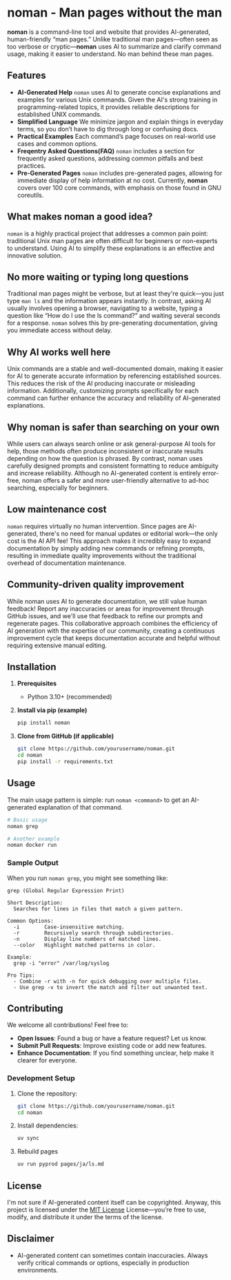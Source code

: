 # noman - Man pages without the man

**noman** is a command-line tool and website that provides AI-generated, human-friendly “man pages.” Unlike traditional man pages—often seen as too verbose or cryptic—**noman** uses AI to summarize and clarify command usage, making it easier to understand. No man behind these man pages.


## Features

- **AI-Generated Help**
  `noman` uses AI to generate concise explanations and examples for various Unix commands. Given the AI's strong training in programming-related topics, it provides reliable descriptions for established UNIX commands.
- **Simplified Language**
  We minimize jargon and explain things in everyday terms, so you don’t have to dig through long or confusing docs.
- **Practical Examples**
  Each command’s page focuses on real-world use cases and common options.
- **Freqentry Asked Questions(FAQ)**
  `noman` includes a section for frequently asked questions, addressing common pitfalls and best practices.
- **Pre-Generated Pages**
  `noman` includes pre-generated pages, allowing for immediate display of help information at no cost. Currently, **noman** covers over 100 core commands, with emphasis on those found in GNU coreutils.

## What makes noman a good idea?

`noman` is a highly practical project that addresses a common pain point: traditional Unix man pages are often difficult for beginners or non-experts to understand. Using AI to simplify these explanations is an effective and innovative solution.

## No more waiting or typing long questions

Traditional man pages might be verbose, but at least they're quick—you just type `man ls` and the information appears instantly. In contrast, asking AI usually involves opening a browser, navigating to a website, typing a question like “How do I use the ls command?” and waiting several seconds for a response. `noman` solves this by pre-generating documentation, giving you immediate access without delay.


## Why AI works well here

Unix commands are a stable and well-documented domain, making it easier for AI to generate accurate information by referencing established sources. This reduces the risk of the AI producing inaccurate or misleading information. Additionally, customizing prompts specifically for each command can further enhance the accuracy and reliability of AI-generated explanations.

## Why noman is safer than searching on your own

While users can always search online or ask general-purpose AI tools for help, those methods often produce inconsistent or inaccurate results depending on how the question is phrased. By contrast, noman uses carefully designed prompts and consistent formatting to reduce ambiguity and increase reliability. Although no AI-generated content is entirely error-free, noman offers a safer and more user-friendly alternative to ad-hoc searching, especially for beginners.

## Low maintenance cost

`noman` requires virtually no human intervention. Since pages are AI-generated, there's no need for manual updates or editorial work—the only cost is the AI API fee! This approach makes it incredibly easy to expand documentation by simply adding new commands or refining prompts, resulting in immediate quality improvements without the traditional overhead of documentation maintenance.

## Community-driven quality improvement

While noman uses AI to generate documentation, we still value human feedback! Report any inaccuracies or areas for improvement through GitHub issues, and we'll use that feedback to refine our prompts and regenerate pages. This collaborative approach combines the efficiency of AI generation with the expertise of our community, creating a continuous improvement cycle that keeps documentation accurate and helpful without requiring extensive manual editing.

## Installation

1. **Prerequisites**  
   - Python 3.10+ (recommended)  

2. **Install via pip (example)**  
   ```bash
   pip install noman
   ```

3. **Clone from GitHub (if applicable)**  
   ```bash
   git clone https://github.com/yourusername/noman.git
   cd noman
   pip install -r requirements.txt
   ```

## Usage

The main usage pattern is simple: run `noman <command>` to get an AI-generated explanation of that command.

```bash
# Basic usage
noman grep

# Another example
noman docker run
```

### Sample Output

When you run `noman grep`, you might see something like:

```
grep (Global Regular Expression Print)

Short Description:
  Searches for lines in files that match a given pattern.

Common Options:
  -i        Case-insensitive matching.
  -r        Recursively search through subdirectories.
  -n        Display line numbers of matched lines.
  --color   Highlight matched patterns in color.

Example:
  grep -i "error" /var/log/syslog

Pro Tips:
  - Combine -r with -n for quick debugging over multiple files.
  - Use grep -v to invert the match and filter out unwanted text.
```


## Contributing

We welcome all contributions! Feel free to:

- **Open Issues**: Found a bug or have a feature request? Let us know.  
- **Submit Pull Requests**: Improve existing code or add new features.  
- **Enhance Documentation**: If you find something unclear, help make it clearer for everyone.

### Development Setup

1. Clone the repository:
   ```bash
   git clone https://github.com/yourusername/noman.git
   cd noman
   ```

2. Install dependencies:
   ```bash
   uv sync
   ```
3. Rebuild pages
   ```bash
   uv run pyprod pages/ja/ls.md
   ```

## License

I'm not sure if AI-generated content itself can be copyrighted. Anyway, this project is licensed under the [MIT License](LICENSE) License—you’re free to use, modify, and distribute it under the terms of the license.

## Disclaimer

- AI-generated content can sometimes contain inaccuracies. Always verify critical commands or options, especially in production environments.  
